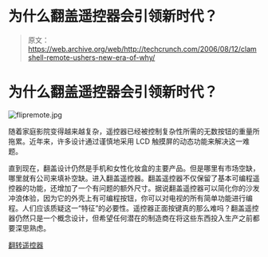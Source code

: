 # 为什么翻盖遥控器会引领新时代？

> 原文：<https://web.archive.org/web/http://techcrunch.com/2006/08/12/clamshell-remote-ushers-new-era-of-why/>

# 为什么翻盖遥控器会引领新时代？

![flipremote.jpg](img/08e285c4ef9d71247b8d5ae136606c36.png)

随着家庭影院变得越来越复杂，遥控器已经被控制复杂性所需的无数按钮的重量所拖累。近年来，许多设计通过谨慎地采用 LCD 触摸屏的动态功能来解决这一难题。

直到现在，翻盖设计仍然是手机和女性化妆盒的主要产品。但是哪里有市场空缺，哪里就有公司来填补空缺。进入翻盖遥控器。翻盖遥控器不仅保留了基本可编程遥控器的功能，还增加了一个有问题的额外尺寸。据说翻盖遥控器可以简化你的沙发冲浪体验，因为它的外壳上有可编程按钮，你可以对电视的所有简单功能进行编程。人们应该质疑这一“特征”的必要性。遥控器正面按键真的那么难吗？翻盖遥控器仍然只是一个概念设计，但希望任何潜在的制造商在将这些东西投入生产之前都要深思熟虑。

[翻转遥控器](https://web.archive.org/web/20210225025937/http://www.techeblog.com/index.php/tech-gadget/flip-remote)